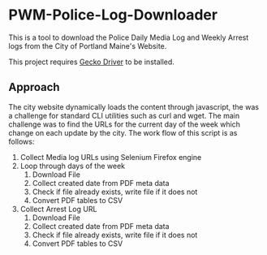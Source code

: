 # PWM-Police-Log-Downloader

This is a tool to download the Police Daily Media Log and Weekly Arrest logs from the City of Portland Maine's Website.

This project requires [Gecko Driver](https://github.com/mozilla/geckodriver) to be installed.

## Approach
The city website dynamically loads the content through javascript, the was a challenge for standard CLI utilities such as curl and wget. The main challenge was to find the URLs for the current day of the week which change on each update by the city. The work flow of this script is as follows:

1. Collect Media log URLs using Selenium Firefox engine
2. Loop through days of the week
    1. Download File 
    2. Collect created date from PDF meta data
    3. Check if file already exists, write file if it does not
    4. Convert PDF tables to CSV
3. Collect Arrest Log URL
    1. Download File 
    2. Collect created date from PDF meta data
    3. Check if file already exists, write file if it does not
    4. Convert PDF tables to CSV
